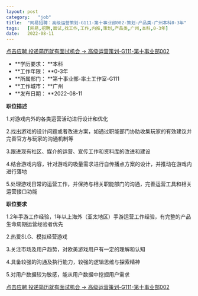 ```yaml
---
layout:	post
category:	"job"
title:	"网易招聘：高级运营策划-G111-第十事业部002-策划-产品类-广州本科0-3年"
tags:	[网易,招聘,面试,找工作,工作,内推,策划,产品类,广州,本科,0-3年]
date:	2022-08-11
---
```


[点击应聘 投递简历就有面试机会 ->  高级运营策划-G111-第十事业部002](http://mobile.bole.netease.com/bole/boleDetail?id=41844&employeeId=346f03c3cda5f04c&key=all)



- **学历要求： **本科
- **工作年限： **0-3年
- **所属部门： **第十事业部-率土工作室-G111
- **工作城市： **广州
- **发布日期： **2022-08-11



**职位描述**

1.对游戏内外的各类运营活动进行设计和优化

2.找出游戏的设计问题或者改进方案，如通过职能部门协助收集玩家的有效建议并完善官方与玩家的沟通机制等

3.跟进现有社区、媒介的运营、宣传工作和资料库的改进和建设

4.结合游戏内容，针对游戏的吸量需求进行自传播点方案的设计，并推动在游戏内进行落地

5.处理游戏日常的运营工作，并保持与相关职能部门的沟通，完善运营工具和相关运营接口功能





**职位要求**

1.2年手游工作经验，1年以上海外（亚太地区）手游运营工作经验，有完整的产品生命周期运营经验者优先

2.热爱SLG、模拟经营游戏

3.关注市场及用户趋势，对欧美游戏用户有一定的理解和认知

4.具备较强的沟通及执行能力，较强的逻辑思维与探索精神

5.对用户数据较为敏感，能从用户数据中挖掘用户需求



[点击应聘 投递简历就有面试机会 ->  高级运营策划-G111-第十事业部002](http://mobile.bole.netease.com/bole/boleDetail?id=41844&employeeId=346f03c3cda5f04c&key=all)
